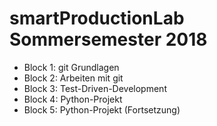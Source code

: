 # smartProductionLab Sommersemester 2018
 
* Block 1: git Grundlagen
* Block 2: Arbeiten mit git
* Block 3: Test-Driven-Development
* Block 4: Python-Projekt
* Block 5: Python-Projekt (Fortsetzung)
